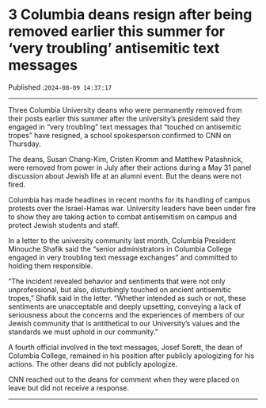 # 3 Columbia deans resign after being removed earlier this summer for ‘very troubling’ antisemitic text messages

Published :`2024-08-09 14:37:17`

---

Three Columbia University deans who were permanently removed from their posts earlier this summer after the university’s president said they engaged in “very troubling” text messages that “touched on antisemitic tropes” have resigned, a school spokesperson confirmed to CNN on Thursday.

The deans, Susan Chang-Kim, Cristen Kromm and Matthew Patashnick, were removed from power in July after their actions during a May 31 panel discussion about Jewish life at an alumni event. But the deans were not fired.

Columbia has made headlines in recent months for its handling of campus protests over the Israel-Hamas war. University leaders have been under fire to show they are taking action to combat antisemitism on campus and protect Jewish students and staff.

In a letter to the university community last month, Columbia President Minouche Shafik said the “senior administrators in Columbia College engaged in very troubling text message exchanges” and committed to holding them responsible.

“The incident revealed behavior and sentiments that were not only unprofessional, but also, disturbingly touched on ancient antisemitic tropes,” Shafik said in the letter. “Whether intended as such or not, these sentiments are unacceptable and deeply upsetting, conveying a lack of seriousness about the concerns and the experiences of members of our Jewish community that is antithetical to our University’s values and the standards we must uphold in our community.”

A fourth official involved in the text messages, Josef Sorett, the dean of Columbia College, remained in his position after publicly apologizing for his actions. The other deans did not publicly apologize.

CNN reached out to the deans for comment when they were placed on leave but did not receive a response.

---

